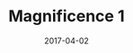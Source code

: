 ---
title: "Magnificence 1"
cover: "./magnificence-1-cover.jpg"
category: "something"
date: "2017-04-02"
tags:
    - c++
    - chess
    - games
description: "A UCI Chess Engine with an estimated ELO of 2000. This was my first larger C++ project made back in 2017. It uses an Alpha Beta Search with transposition tables and various other optimizations. The Board representation a state of the art Bitboard with a move generation speed similar to Stockfish."
aim: "The aim of this project was to implement a functional UCI Chess Engine using Bitboards as well as collaborate together with Harald Bjurulf on our first larger C++ project."
github: "https://github.com/wsandst/magnificence-chess"
authors: "William Sandström and Harald Bjurulf"
---